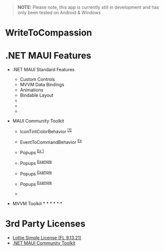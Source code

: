 > **NOTE:** Please note, this app is currently still in development and has only been tested on Android & Windows

# WriteToCompassion


# .NET MAUI Features

* .NET MAUI Standard Features
  * Custom Controls 
  * MVVM Data Bindings
  * Animations
  * Bindable Layout
  * 
  * 
  *  
  
* MAUI Community Toolkit
  * IconTintColorBehavior   <sup>[[1]](https://github.com/devczr/WriteToCompassion/blob/0b6ca714d6a588acd0efddf28f8994490d41400d/Views/HomeView.xaml#L312) </sup>
 
  * EventToCommandBehavior <sup>[Ex](https://github.com/devczr/WriteToCompassion/blob/1523ad40d0bc0eac9338bbe64f51856052724110/Views/HomeView.xaml#L22) </sup>
  * Popups <sup>[Ex 1](https://github.com/devczr/WriteToCompassion/blob/1523ad40d0bc0eac9338bbe64f51856052724110/Views/Popups/ThemeOptionsPopup.xaml) </sup>
  * Popups <sup>[Example]() </sup>
  * Popups <sup>[Example]() </sup>
  * Popups <sup>[Example]() </sup>
  * 

* MVVM Toolkit
  * 
  * 
  * 
  * 
  * 
  * 
  
  
# 3rd Party Licenses 
* [Lottie Simple License (FL 9.13.21)](https://lottiefiles.com/page/license)
* [.NET MAUI Community Toolkit](https://github.com/CommunityToolkit/Maui)

